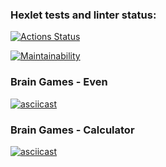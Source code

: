 ### Hexlet tests and linter status:
[![Actions Status](https://github.com/bdcry/frontend-project-44/actions/workflows/hexlet-check.yml/badge.svg)](https://github.com/bdcry/frontend-project-44/actions)

[![Maintainability](https://api.codeclimate.com/v1/badges/b125494e2a1ee018c6b8/maintainability)](https://codeclimate.com/github/bdcry/frontend-project-44/maintainability)

### Brain Games - Even
[![asciicast](https://asciinema.org/a/5GzKEhEfWemG47bf602uQdTnr.svg)](https://asciinema.org/a/5GzKEhEfWemG47bf602uQdTnr)

### Brain Games - Calculator
[![asciicast](https://asciinema.org/a/8zEomPRvwRjxIb7wdurOBNICL.svg)](https://asciinema.org/a/8zEomPRvwRjxIb7wdurOBNICL)
